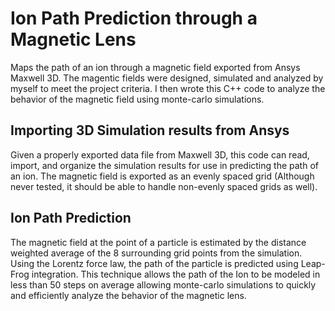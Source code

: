 # Ion Path Prediction through a Magnetic Lens
Maps the path of an ion through a magnetic field exported from Ansys Maxwell 3D. The magentic fields were designed, simulated and analyzed by myself to meet the project criteria. I then wrote this C++ code to analyze the behavior of the magnetic field using monte-carlo simulations.

## Importing 3D Simulation results from Ansys
Given a properly exported data file from Maxwell 3D, this code can read, import, and organize the simulation results for use in predicting the path of an ion. The magnetic field is exported as an evenly spaced grid (Although never tested, it should be able to handle non-evenly spaced grids as well).

## Ion Path Prediction
The magnetic field at the point of a particle is estimated by the distance weighted average of the 8 surrounding grid points from the simulation. Using the Lorentz force law, the path of the particle is predicted using Leap-Frog integration. This technique allows the path of the Ion to be modeled in less than 50 steps on average allowing monte-carlo simulations to quickly and efficiently analyze the behavior of the magnetic lens.
